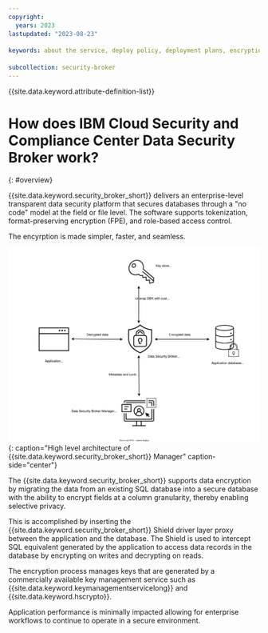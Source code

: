 ```yaml
---
copyright:
  years: 2023
lastupdated: "2023-08-23"

keywords: about the service, deploy policy, deployment plans, encryption technology, encryption modes, data protection modes

subcollection: security-broker
---
```


{{site.data.keyword.attribute-definition-list}}

# How does IBM Cloud Security and Compliance Center Data Security Broker work?
{: #overview}

{{site.data.keyword.security_broker_short}} delivers an enterprise-level transparent data security platform that secures databases through a "no code" model at the field or file level. 
The software supports tokenization, format-preserving encryption (FPE), and role-based access control. 

The encyrption is made simpler, faster, and seamless.

![High level architecture of {{site.data.keyword.security_broker_short}} Manager](images/deploy_architecture.svg "High level architecture of {{site.data.keyword.security_broker_short}} Manager"){: caption="High level architecture of {{site.data.keyword.security_broker_short}} Manager" caption-side="center"}

The {{site.data.keyword.security_broker_short}} supports data encryption by migrating the data from an existing SQL database into a secure database with the ability to encrypt fields at a column granularity, thereby enabling selective privacy.

This is accomplished by inserting the {{site.data.keyword.security_broker_short}} Shield driver
layer proxy between the application and the database. The Shield is used to intercept SQL equivalent generated by the application to access data records in the database by encrypting on writes and decrypting on reads.

The encryption process manages keys that are generated by a commercially available key management service such as {{site.data.keyword.keymanagementservicelong}} and {{site.data.keyword.hscrypto}}. 

Application performance is minimally impacted allowing for enterprise workflows to continue to operate in a secure environment.


